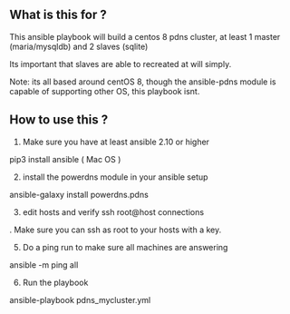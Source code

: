 What is this for ?
------------------

This ansible playbook will build a centos 8 pdns cluster, at least 1 master (maria/mysqldb) and 2 slaves (sqlite)

Its important that slaves are able to recreated at will simply.

Note: its all based around centOS 8, though the ansible-pdns module is capable of supporting other OS, this playbook isnt.


How to use this ?
-----------------

1) Make sure you have at least ansible 2.10 or higher

 pip3 install ansible  ( Mac OS )

2) install the powerdns module in your ansible setup

ansible-galaxy install powerdns.pdns

3) edit hosts and verify ssh root@host connections

<edit hosts.yml file> . Make sure you can ssh as root to your hosts with a key.

5) Do a ping run to make sure all machines are answering

ansible -m ping all

6) Run the playbook

ansible-playbook pdns_mycluster.yml
